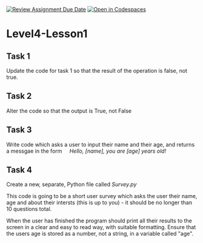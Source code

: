 [![Review Assignment Due Date](https://classroom.github.com/assets/deadline-readme-button-22041afd0340ce965d47ae6ef1cefeee28c7c493a6346c4f15d667ab976d596c.svg)](https://classroom.github.com/a/OCRXS9Lg)
[![Open in Codespaces](https://classroom.github.com/assets/launch-codespace-2972f46106e565e64193e422d61a12cf1da4916b45550586e14ef0a7c637dd04.svg)](https://classroom.github.com/open-in-codespaces?assignment_repo_id=15862305)
# Level4-Lesson1

## Task 1

Update the code for task 1 so that the result of the operation is false, not true.

## Task 2

Alter the code so that the output is True, not False

## Task 3

Write code which asks a user to input their name and their age, and returns a messgae in the form
&nbsp;&nbsp;&nbsp;&nbsp;_Hello, [name], you are [age] years old!_

## Task 4

Create a new, separate, Python file called _Survey.py_

This code is going to be a short user survey which asks the user their name, age and about their intersts (this is up to you) - it should be no longer than 10 questions total.

When the user has finished the program should print all their results to the screen in a clear and easy to read way, with suitable formatting. Ensure that the users age is stored as a number, not a string, in a variable called "age".